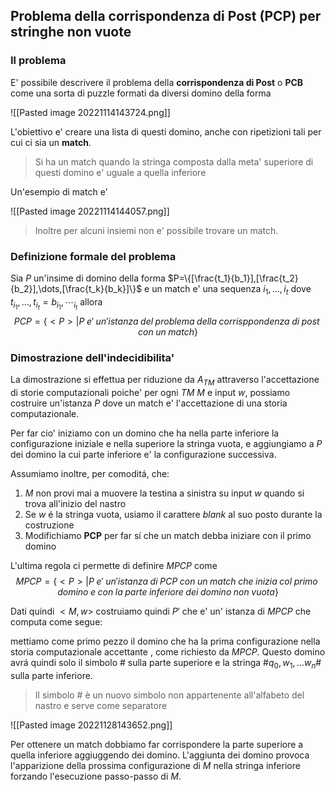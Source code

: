 ## Problema della corrispondenza di Post (PCP) per stringhe non vuote
### Il problema
E' possibile descrivere il problema della **corrispondenza di Post** o **PCB** come una sorta di puzzle formati da diversi domino della forma 

![[Pasted image 20221114143724.png]]

L'obiettivo e' creare una lista di questi domino, anche con ripetizioni tali per cui ci sia un **match**.

> Si ha un match quando la stringa composta dalla meta' superiore di questi domino e' uguale a quella inferiore

Un'esempio di match e' 

![[Pasted image 20221114144057.png]]

> Inoltre per alcuni insiemi non e' possibile trovare un match.

### Definizione formale del problema
Sia $P$ un'insime di domino della forma $P=\{[\frac{t_1}{b_1}],[\frac{t_2}{b_2}],\dots,[\frac{t_k}{b_k}]\}$ e un match e' una sequenza $i_1,\dots,i_t$ dove $t_{i_1},\dots,t_{i_t}=b_{i_1},\dotsb_{i_t}$ allora 
$$PCP=\{<P>|P\;e'\;un'istanza\;del\;problema\;della\;corrisppondenza\;di\;post\;con\;un\;match\}$$

### Dimostrazione dell'indecidibilita'
La dimostrazione si effettua per riduzione da $A_{TM}$ attraverso l'accettazione di storie computazionali poiche' per ogni *TM* $M$ e input $w$, possiamo costruire un'istanza $P$ dove un match e' l'accettazione di una storia computazionale.

Per far cio' iniziamo con un domino che ha nella parte inferiore la configurazione iniziale e nella superiore la stringa vuota, e aggiungiamo a $P$ dei domino la cui parte inferiore e' la configurazione successiva.

Assumiamo inoltre, per comoditá, che:
1. $M$ non provi mai a muovere la testina a sinistra su input $w$ quando si trova all'inizio del nastro
2. Se $w$ é la stringa vuota, usiamo il carattere *blank* al suo posto durante la costruzione
3. Modifichiamo **PCP** per far sí che un match debba iniziare con il primo domino

L'ultima regola ci permette di definire $MPCP$ come 
$$MPCP=\{<P>|P\;e'\;un'istanza\;di\;PCP\;con\;un\;match\;che\;inizia\;col\;primo\;domino\;e\;con\;la\;parte\;inferiore\;dei\;domino\;non\;vuota\}$$

Dati quindi $<M,w>$ costruiamo quindi $P'$ che e' un' istanza di $MPCP$ che computa come segue:

mettiamo come primo pezzo il domino che ha la prima configurazione nella storia computazionale accettante , come richiesto da $MPCP$. Questo domino avrá quindi solo il simbolo # sulla parte superiore e la stringa $\#q_0,w_1,\dots w_n\#$ sulla parte inferiore.

> Il simbolo # è un nuovo simbolo non appartenente all'alfabeto del nastro e serve come separatore

![[Pasted image 20221128143652.png]]

Per ottenere un match dobbiamo far corrispondere la parte superiore a quella inferiore aggiuggendo dei domino. 
L'aggiunta dei domino provoca l'apparizione della prossima configurazione di $M$ nella stringa inferiore forzando l'esecuzione passo-passo di $M$.

